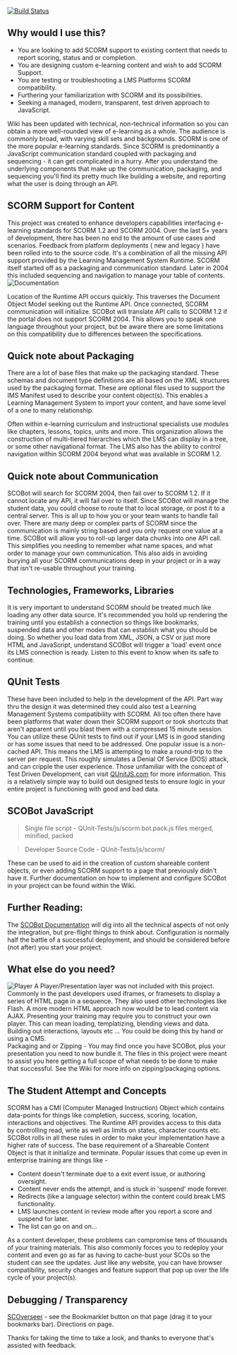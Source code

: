 [![Build Status](https://travis-ci.org/cybercussion/SCOBot.png?branch=master)](https://travis-ci.org/cybercussion/SCOBot)
## Why would I use this?

* You are looking to add SCORM support to existing content that needs to report scoring, status and or completion.
* You are designing custom e-learning content and wish to add SCORM Support.
* You are testing or troubleshooting a LMS Platforms SCORM compatibility.
* Furthering your familiarization with SCORM and its possibilities.
* Seeking a managed, modern, transparent, test driven approach to JavaScript.

Wiki has been updated with technical, non-technical information so you can obtain a more well-rounded view of e-learning as a whole.  The audience is commonly broad, with varying skill sets and backgrounds.
SCORM is one of the more popular e-learning standards.  Since SCORM is predominantly a JavaScript communication standard coupled with packaging and sequencing - it can get complicated in a hurry.
After you understand the underlying components that make up the communication, packaging, and sequencing you'll find its pretty much like building a website, and reporting what the user is doing through an API.

## SCORM Support for Content
This project was created to enhance developers capabilities interfacing e-learning standards for SCORM 1.2 and SCORM 2004.  Over the last 5+ years of development, there has been no end to the amount of use cases and scenarios.  Feedback from platform deployments ( new and legacy ) have been rolled into to the source code. 
It's a combination of all the missing API support provided by the Learning Management System Runtime.  SCORM itself started off as a packaging and communication standard.  Later in 2004 this included sequencing and navigation to manage your table of contents.
![Documentation](http://cybercussion.com/css/img/oriented.jpg) 

Location of the Runtime API occurs quickly.  This traverses the Document Object Model seeking out the Runtime API.  Once connected, SCORM communication will initialize.
SCOBot will translate API calls to SCORM 1.2 if the portal does not support SCORM 2004.  This allows you to speak one language throughout your project, but be aware there are some limitations on this compatibility due to differences between the specifications.

## Quick note about Packaging
There are a lot of base files that make up the packaging standard.  These schemas and document type definitions are all based on the XML structures used by the packaging format.
These are optional files used to support the IMS Manifest used to describe your content object(s).  This enables a Learning Management System to import your content, and have some level of a one to many relationship.

Often within e-learning curriculum and instructional specialists use modules like chapters, lessons, topics, units and more.  This organization allows the construction of multi-tiered hierarchies which the LMS can display in a tree, or some other navigational format.
The LMS also has the ability to control navigation within SCORM 2004 beyond what was available in SCORM 1.2.

## Quick note about Communication
SCOBot will search for SCORM 2004, then fail over to SCORM 1.2.  If it cannot locate any API, it will fail over to itself.  Since SCOBot will manage the student data, you could choose to route that to local storage, or post it to a central server.  This is all up to how you or your team wants to handle fail over.
There are many deep or complex parts of SCORM since the communication is mainly string based and you only request one value at a time.  SCOBot will allow you to roll-up larger data chunks into one API call.  This simplifies you needing to remember what name spaces, and what order to manage your own communication.  This also aids in avoiding burying all your SCORM communications deep in your project or in a way that isn't re-usable throughout your training.
 
## Technologies, Frameworks, Libraries
It is very important to understand SCORM should be treated much like loading any other data source.  It's recommended you hold up rendering the training until you establish a connection so things like bookmarks, suspended data and other modes that can establish what you should be doing.  So whether you load data from XML, JSON, a CSV or just more HTML and JavaScript, understand SCOBot will trigger a 'load' event once its LMS connection is ready.  Listen to this event to know when its safe to continue.

## QUnit Tests
These have been included to help in the development of the API.  Part way thru the design it was determined they could also test a Learning Management Systems compatibility with SCORM.  All too often there have been platforms that water down their SCORM support or took shortcuts that aren't apparent until you blast them with a compressed 15 minute session.  You can utilize these QUnit tests to find out if your LMS is in good standing or has some issues that need to be addressed.  One popular issue is a non-cached API.  This means the LMS is attempting to make a round-trip to the server per request.  This roughly simulates a Denial Of Service (DOS) attack, and can cripple the user experience.
Those unfamiliar with the concept of Test Driven Development, can visit [QUnitJS.com](https:/qunitjs.com) for more information.
This is a relatively simple way to build out designed tests to ensure logic in your entire project is functioning with good and bad data.

## SCOBot JavaScript
>Single file script - 
QUnit-Tests/js/scorm.bot.pack.js files merged, minified, packed

>Developer Source Code -
QUnit-Tests/js/scorm/

These can be used to aid in the creation of custom shareable content objects, or even adding SCORM support to a page that previously didn't have it.  Further documentation on how to implement and configure SCOBot in your project can be found within the Wiki.

## Further Reading:
The [SCOBot Documentation](https://github.com/cybercussion/SCOBot/wiki/SCORM-SCOBot-Documentation) will dig into all the technical aspects of not only the integration, but pre-flight things to think about.
Configuration is normally half the battle of a successful deployment, and should be considered before (not after) you start your project.

## What else do you need?
![Player](http://cybercussion.com/css/img/SCOBotPlayer.png) 
A Player/Presentation layer was not included with this project.  Commonly in the past developers used iframes, or framesets to display a series of HTML page in a sequence.  They also used other technologies like Flash.  A more modern HTML approach now would be to lead content via AJAX.
Presenting your training may require you to construct your own player.  This can mean loading, templatizing, blending views and data.  Building out interactions, layouts etc ... You could be doing this by hand or using a CMS.  
Packaging and or Zipping - You may find once you have SCOBot, plus your presentation you need to now bundle it.  The files in this project were meant to assist you here getting a full scope of what needs to be done to make that successful.  See the Wiki for more info on zipping/packaging options.


## The Student Attempt and Concepts
SCORM has a CMI (Computer Managed Instruction) Object which contains data-points for things like completion, success, scoring, location, interactions and objectives.  The Runtime API provides access to this data by controlling read, write as well as limits on states, character counts etc.  SCOBot rolls in all these rules in order to make your implementation have a higher rate of success.
The base requirement of a Shareable Content Object is that it initialize and terminate.  Popular issues that come up even in enterprise  training are things like -

* Content doesn't terminate due to a exit event issue, or authoring oversight.
* Content never ends the attempt, and is stuck in 'suspend' mode forever.
* Redirects (like a language selector) within the content could break LMS functionality.
* LMS launches content in review mode after you report a score and suspend for later.
* The list can go on and on...

As a content developer, these problems can compromise tens of thousands of your training materials.  This also commonly forces you to redeploy your content and even go as far as having to cache-bust your SCOs so the student can see the updates.  Just like any website, you can have browser compatibility, security changes and feature support that pop up over the life cycle of your project(s).

## Debugging / Transparency
[SCOverseer](http://www.cybercussion.com/bookmarklets/SCORM/) - see the Bookmarklet button on that page (drag it to your bookmarks bar).  Directions on page.

Thanks for taking the time to take a look, and thanks to everyone that's assisted with feedback.